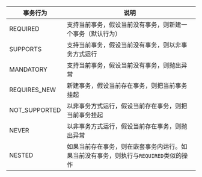 | 事务行为      | 说明                                                         |
| ------------- | ------------------------------------------------------------ |
| REQUIRED      | 支持当前事务，假设当前没有事务，则新建一个事务（默认行为）   |
| SUPPORTS      | 支持当前事务，假设当前没有事务，则以非事务方式运行           |
| MANDATORY     | 支持当前事务，假设当前没有事务，则抛出异常                   |
| REQUIRES_NEW  | 新建事务，假设当前存在事务，则把当前事务挂起                 |
| NOT_SUPPORTED | 以非事务方式运行，假设当前存在事务，则把当前事务挂起         |
| NEVER         | 以非事务方式运行，假设当前存在事务，则抛出异常               |
| NESTED        | 如果当前存在事务，则在嵌套事务内运行。如果当前没有事务，则执行与`REQUIRED`类似的操作 |
